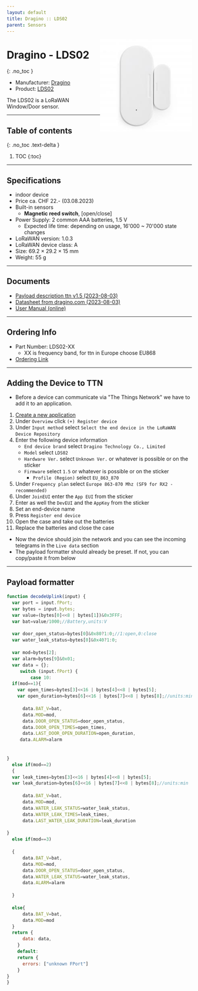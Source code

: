 ```yaml
---
layout: default
title: Dragino :: LDS02
parent: Sensors
---
```


<img src="https://github.com/hslu-ige-laes/lora-devices-ttn/raw/master/docs/sensors/dragino-lds02_01.jpg" width="250" align="right">

# Dragino - LDS02
{: .no_toc }

- Manufacturer: <a href="https://www.dragino.com/" target="_blank">Dragino</a>
- Product: <a href="https://www.dragino.com/products/lorawan-nb-iot-door-sensor-water-leak/item/181-lds02.html" target="_blank">LDS02</a>

The LDS02 is a LoRaWAN Window/Door sensor.

---

## Table of contents
{: .no_toc .text-delta }

1. TOC
{:toc}

---

## Specifications
- indoor device
- Price ca. CHF 22.- (03.08.2023)
- Built-in sensors
  - <b>Magnetic reed switch</b>, [open/close]
- Power Supply: 2 common AAA batteries, 1.5 V
  - Expected life time: depending on usage, 16'000 ~ 70'000 state changes
- LoRaWAN version: 1.0.3
- LoRaWAN device class: A
- Size: 69.2 × 29.2 × 15 mm
- Weight: 55 g

---
## Documents
- [Payload description ttn v1.5 (2023-08-03)](https://github.com/hslu-ige-laes/lora-devices-ttn/raw/master/docs/sensors/dragino-lds02_04.txt)
- [Datasheet from dragino.com (2023-08-03)](https://github.com/hslu-ige-laes/lora-devices-ttn/raw/master/docs/sensors/dragino-lds02_02.pdf)
- <a href="http://wiki.dragino.com/xwiki/bin/view/Main/User%20Manual%20for%20LoRaWAN%20End%20Nodes/LDS02%20-%20LoRaWAN%20Door%20Sensor%20User%20Manual/" target="_blank">User Manual (online)</a>

---

## Ordering Info
- Part Number: LDS02-XX
  - XX is frequency band, for ttn in Europe choose EU868
- [Ordering Link](https://www.bastelgarage.ch/lds02-lorawan-door-fenster-sensor-node-868mhz)

---

## Adding the Device to TTN
- Before a device can communicate via "The Things Network" we have to add it to an application.<br>

1. [Create a new application](https://hslu-ige-laes.github.io/lora-devices-ttn/docs/getting_started#create-a-new-application)
2. Under `Overview` click `(+) Register device`
3. Under `Input method` select `Select the end device in the LoRaWAN Device Repository`
4. Enter the following device information
   - `End device brand` select `Dragino Technology Co., Limited`
   - `Model` select `LDS02`
   - `Hardware Ver.` select `Unknown Ver.` or whatever is possible or on the sticker
   - `Firmware` select `1.5` or whatever is possible or on the sticker
	 - `Profile (Region)` select `EU_863_870`
5. Under `Frequency plan` select `Europe 863-870 Mhz (SF9 for RX2 - recommended)`
6. Under `JoinEUI` enter the `App EUI` from the sticker
7. Enter as well the `DevEUI` and the `AppKey` from the sticker
8. Set an end-device name
9. Press `Register end device`
10. Open the case and take out the batteries
11. Replace the batteries and close the case

- Now the device should join the network and you can see the incoming telegrams in the `Live data` section
- The payload formatter should already be preset. If not, you can copy/paste it from below

---
## Payload formatter

```javascript
function decodeUplink(input) {
  var port = input.fPort;
  var bytes = input.bytes;
  var value=(bytes[0]<<8 | bytes[1])&0x3FFF;
  var bat=value/1000;//Battery,units:V
  
  var door_open_status=bytes[0]&0x80?1:0;//1:open,0:close
  var water_leak_status=bytes[0]&0x40?1:0;
  
  var mod=bytes[2];
  var alarm=bytes[9]&0x01;
  var data = {};
  	 switch (input.fPort) {
		 case 10:
  if(mod==1){
    var open_times=bytes[3]<<16 | bytes[4]<<8 | bytes[5];
    var open_duration=bytes[6]<<16 | bytes[7]<<8 | bytes[8];//units:min
    
      data.BAT_V=bat,
      data.MOD=mod,
      data.DOOR_OPEN_STATUS=door_open_status,
      data.DOOR_OPEN_TIMES=open_times,
      data.LAST_DOOR_OPEN_DURATION=open_duration,
     data.ALARM=alarm
    
  
}
  else if(mod==2)
  {
  var leak_times=bytes[3]<<16 | bytes[4]<<8 | bytes[5];
  var leak_duration=bytes[6]<<16 | bytes[7]<<8 | bytes[8];//units:min
  
      data.BAT_V=bat,
      data.MOD=mod,
      data.WATER_LEAK_STATUS=water_leak_status,
      data.WATER_LEAK_TIMES=leak_times,
      data.LAST_WATER_LEAK_DURATION=leak_duration
  
}
  else if(mod==3)
  
  {
      data.BAT_V=bat,
      data.MOD=mod,
      data.DOOR_OPEN_STATUS=door_open_status,
      data.WATER_LEAK_STATUS=water_leak_status,
      data.ALARM=alarm

  }

  else{
      data.BAT_V=bat,
      data.MOD=mod
  }
  return {
      data: data,
    }
	default:
    return {
      errors: ["unknown FPort"]
    }
}
}

```